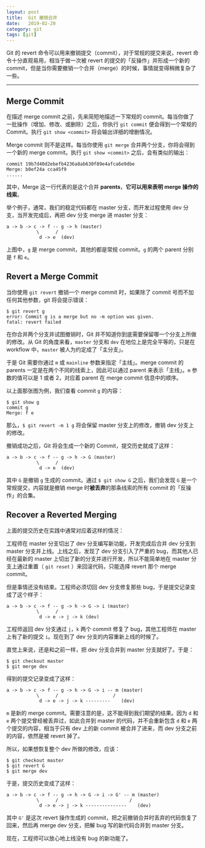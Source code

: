 ```yaml
---
layout: post
title:  Git 撤销合并
date:   2019-02-20
category: git
tags: [git]
---
```


Git 的 revert 命令可以用来撤销提交（commit），对于常规的提交来说，revert 命令十分直观易用，相当于做一次被 revert 的提交的「反操作」并形成一个新的 commit，但是当你需要撤销一个合并（merge）的时候，事情就变得稍微复杂了一些。

------

## Merge Commit

在描述 merge commit 之前，先来简短地描述一下常规的 commit。每当你做了一批操作（增加、修改、或删除）之后，你执行 `git commit` 便会得到一个常规的 Commit。执行 `git show <commit>` 将会输出详细的增删情况。

Merge commit 则不是这样。每当你使用 `git merge` 合并两个分支，你将会得到一个新的 merge commit。执行 `git show <commit>` 之后，会有类似的输出：

```vim
commit 19b7d40d2ebefb4236a8ab630f89e4afca6e9dbe
Merge: b0ef24a cca45f9
......
```

其中，Merge 这一行代表的是这个合并 **parents**，**它可以用来表明 merge 操作的线索**。

举个例子，通常，我们的稳定代码都在 master 分支，而开发过程使用 dev 分支，当开发完成后，再把 dev 分支 merge 进 master 分支：

```vim
a -> b -> c -> f -- g -> h (master)
           \      /
            d -> e  (dev)
```

上图中，`g` 是 merge commit，其他的都是常规 commit。`g` 的两个 parent 分别是 `f` 和 `e`。

## Revert a Merge Commit

当你使用 `git revert` 撤销一个 merge commit 时，如果除了 commit 号而不加任何其他参数，git 将会提示错误：

```vim
$ git revert g
error: Commit g is a merge but no -m option was given.
fatal: revert failed
```

在你合并两个分支并试图撤销时，Git 并不知道你到底需要保留哪一个分支上所做的修改。从 Git 的角度来看，`master` 分支和 `dev` 在地位上是完全平等的，只是在 workflow 中，`master` 被人为约定成了「主分支」。

于是 Git 需要你通过 `m` 或 `mainline` 参数来指定「主线」。merge commit 的 parents 一定是在两个不同的线索上，因此可以通过 parent 来表示「主线」。`m` 参数的值可以是 1 或者 2，对应着 parent 在 merge commit 信息中的顺序。

以上面那张图为例，我们查看 commit `g` 的内容：

```vim
$ git show g
commit g
Merge: f e
```

那么，`$ git revert -m 1 g` 将会保留 master 分支上的修改，撤销 dev 分支上的修改。

撤销成功之后，Git 将会生成一个新的 Commit，提交历史就成了这样：

```vim
a -> b -> c -> f -- g -> h -> G (master)
           \      /
            d -> e  (dev)
```

其中 `G` 是撤销 `g` 生成的 commit。通过 `$ git show G` 之后，我们会发现 `G` 是一个常规提交，内容就是撤销 merge 时**被丢弃**的那条线索的所有 commit 的「反操作」的合集。

## Recover a Reverted Merging

上面的提交历史在实践中通常对应着这样的情况：

工程师在 master 分支切出了 dev 分支编写新功能，开发完成后合并 dev 分支到 master 分支并上线。上线之后，发现了 dev 分支引入了严重的 bug，而其他人已经在最新的 master 上切出了新的分支并进行开发，所以不能简单地在 master 分支上通过重置（ `git reset` ）来回滚代码，只能选择 revert 那个 merge commit。

但是事情还没有结束。工程师必须切回 dev 分支修复那些 bug，于是提交记录变成了这个样子：

```vim
a -> b -> c -> f -- g -> h -> G -> i (master)
           \      /
            d -> e -> j -> k (dev)
```

工程师返回 dev 分支通过 `j`，`k` 两个 commit 修复了 bug，其他工程师在 master 上有了新的提交 `i`。现在到了 dev 分支的内容重新上线的时候了。

直觉上来说，还是和之前一样，把 dev 分支合并到 master 分支就好了。于是：

```vim
$ git checkout master
$ git merge dev
```

得到的提交记录变成了这样：

```vim
a -> b -> c -> f -- g -> h -> G -> i -- m (master)
           \      /                    /
            d -> e -> j -> k ---------    (dev)
```

`m` 是新的 merge commit。需要注意的是，这不能得到我们期望的结果。因为 `d` 和 `e` 两个提交曾经被丢弃过，如此合并到 master 的代码，并不会重新包含 `d` 和 `e` 两个提交的内容，相当于只有 dev 上的新 commit 被合并了进来，而 dev 分支之前的内容，依然是被 revert 掉了。

所以，如果想恢复整个 dev 所做的修改，应该：

```vim
$ git checkout master
$ git revert G
$ git merge dev
```

于是，提交历史变成了这样：

```vim
a -> b -> c -> f -- g -> h -> G -> i -> G' -- m (master)
           \      /                          /
            d -> e -> j -> k ---------------    (dev)
```

其中 `G'` 是这次 revert 操作生成的 commit，把之前撤销合并时丢弃的代码恢复了回来，然后再 merge dev 分支，把解 bug 写的新代码合并到 master 分支。

现在，工程师可以放心地上线没有 bug 的新功能了。